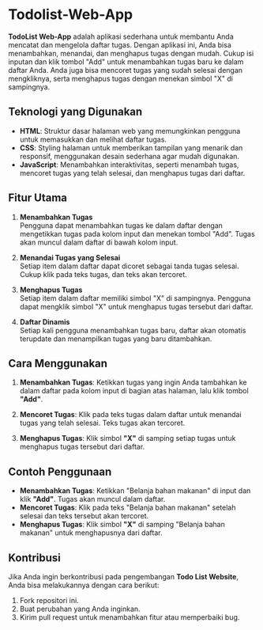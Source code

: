 # Todolist-Web-App

**TodoList Web-App** adalah aplikasi sederhana untuk membantu Anda mencatat dan mengelola daftar tugas. Dengan aplikasi ini, Anda bisa menambahkan, menandai, dan menghapus tugas dengan mudah. Cukup isi inputan dan klik tombol "Add" untuk menambahkan tugas baru ke dalam daftar Anda. Anda juga bisa mencoret tugas yang sudah selesai dengan mengkliknya, serta menghapus tugas dengan menekan simbol "X" di sampingnya.

## Teknologi yang Digunakan

- **HTML**: Struktur dasar halaman web yang memungkinkan pengguna untuk memasukkan dan melihat daftar tugas.
- **CSS**: Styling halaman untuk memberikan tampilan yang menarik dan responsif, menggunakan desain sederhana agar mudah digunakan.
- **JavaScript**: Menambahkan interaktivitas, seperti menambah tugas, mencoret tugas yang telah selesai, dan menghapus tugas dari daftar.

## Fitur Utama

1. **Menambahkan Tugas**  
   Pengguna dapat menambahkan tugas ke dalam daftar dengan mengetikkan tugas pada kolom input dan menekan tombol "Add". Tugas akan muncul dalam daftar di bawah kolom input.

2. **Menandai Tugas yang Selesai**  
   Setiap item dalam daftar dapat dicoret sebagai tanda tugas selesai. Cukup klik pada teks tugas, dan teks akan tercoret.

3. **Menghapus Tugas**  
   Setiap item dalam daftar memiliki simbol "X" di sampingnya. Pengguna dapat mengklik simbol "X" untuk menghapus tugas tersebut dari daftar.

4. **Daftar Dinamis**  
   Setiap kali pengguna menambahkan tugas baru, daftar akan otomatis terupdate dan menampilkan tugas yang baru ditambahkan.

## Cara Menggunakan

1. **Menambahkan Tugas**: 
   Ketikkan tugas yang ingin Anda tambahkan ke dalam daftar pada kolom input di bagian atas halaman, lalu klik tombol **"Add"**.

2. **Mencoret Tugas**: 
   Klik pada teks tugas dalam daftar untuk menandai tugas yang telah selesai. Teks tugas akan tercoret.

3. **Menghapus Tugas**: 
   Klik simbol **"X"** di samping setiap tugas untuk menghapus tugas tersebut dari daftar.

## Contoh Penggunaan

- **Menambahkan Tugas**: Ketikkan "Belanja bahan makanan" di input dan klik **"Add"**. Tugas akan muncul dalam daftar.
- **Mencoret Tugas**: Klik pada teks "Belanja bahan makanan" setelah selesai dan teks tersebut akan tercoret.
- **Menghapus Tugas**: Klik simbol **"X"** di samping "Belanja bahan makanan" untuk menghapusnya dari daftar.

## Kontribusi

Jika Anda ingin berkontribusi pada pengembangan **Todo List Website**, Anda bisa melakukannya dengan cara berikut:

1. Fork repositori ini.
2. Buat perubahan yang Anda inginkan.
3. Kirim pull request untuk menambahkan fitur atau memperbaiki bug.


